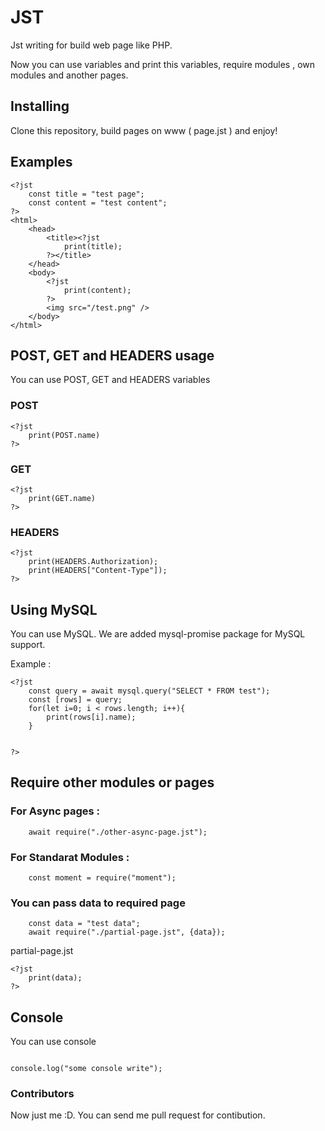 # JST

Jst writing for build web page like PHP.

Now you can use variables and print this variables, require modules , own modules and another pages.

## Installing

Clone this repository, build pages on www ( page.jst ) and enjoy!

## Examples

```
<?jst
    const title = "test page";
    const content = "test content";
?>
<html>
    <head>
        <title><?jst
            print(title);
        ?></title>
    </head>
    <body>
        <?jst
            print(content);
        ?>
        <img src="/test.png" />
    </body>
</html>
```

## POST, GET and HEADERS usage

You can use POST, GET and HEADERS variables

### POST

```
<?jst
    print(POST.name)
?>
```

### GET

```
<?jst
    print(GET.name)
?>
```

### HEADERS

```
<?jst
    print(HEADERS.Authorization);
    print(HEADERS["Content-Type"]);
?>
```

## Using MySQL

You can use MySQL.
We are added mysql-promise package for MySQL support.

Example :

```
<?jst
    const query = await mysql.query("SELECT * FROM test");
    const [rows] = query;
    for(let i=0; i < rows.length; i++){
        print(rows[i].name);
    }


?>
```

## Require other modules or pages

### For Async pages :

```
    await require("./other-async-page.jst");
```

### For Standarat Modules :

```
    const moment = require("moment");
```

### You can pass data to required page

```
    const data = "test data";
    await require("./partial-page.jst", {data});
```

partial-page.jst

```
<?jst
    print(data);
?>

```

## Console

You can use console

```

console.log("some console write");

```

### Contributors

Now just me :D. You can send me pull request for contibution.
